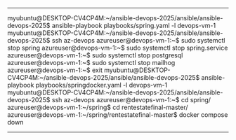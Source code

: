 ***
myubuntu@DESKTOP-CV4CP4M:~/ansible-devops-2025/ansible/ansible-devops-2025$ ansible-playbook playbooks/spring.yaml -l devops-vm-1
myubuntu@DESKTOP-CV4CP4M:~/ansible-devops-2025/ansible/ansible-devops-2025$ ssh az-devops 
azureuser@devops-vm-1:~$ sudo systemctl stop spring
azureuser@devops-vm-1:~$ sudo systemctl stop spring.service
azureuser@devops-vm-1:~$ sudo systemctl stop postgresql
azureuser@devops-vm-1:~$ sudo systemctl stop mailhog
azureuser@devops-vm-1:~$ exit
myubuntu@DESKTOP-CV4CP4M:~/ansible-devops-2025/ansible/ansible-devops-2025$ ansible-playbook playbooks/springdocker.yaml -l devops-vm-1
myubuntu@DESKTOP-CV4CP4M:~/ansible-devops-2025/ansible/ansible-devops-2025$ ssh az-devops 
azureuser@devops-vm-1:~$ cd spring/
azureuser@devops-vm-1:~/spring$ cd rentestatefinal-master/
azureuser@devops-vm-1:~/spring/rentestatefinal-master$ docker compose down
***
